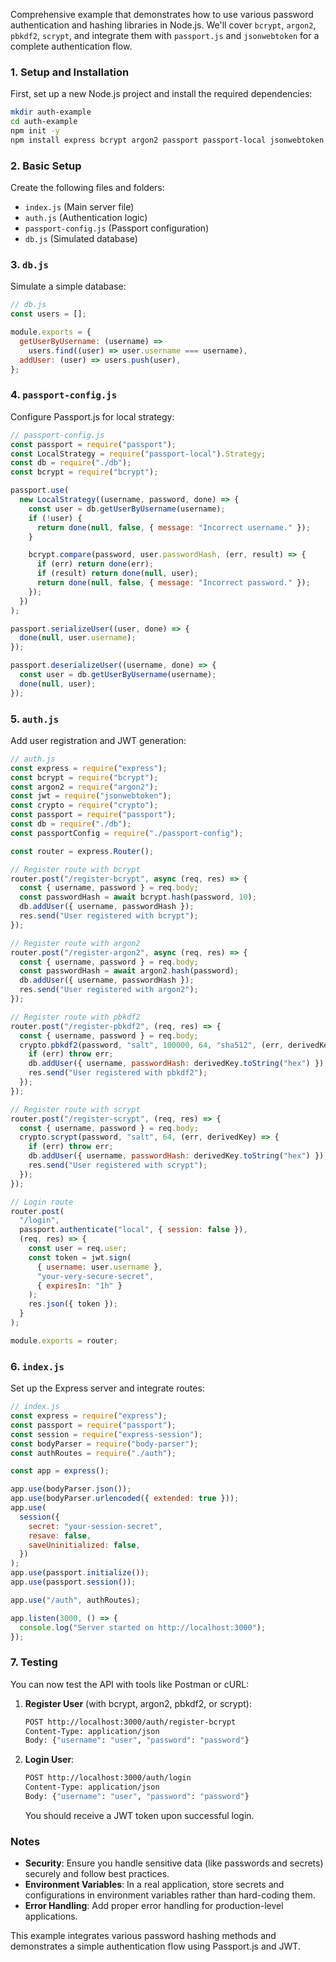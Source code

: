 Comprehensive example that demonstrates how to use various password authentication and hashing libraries in Node.js. We'll cover `bcrypt`, `argon2`, `pbkdf2`, `scrypt`, and integrate them with `passport.js` and `jsonwebtoken` for a complete authentication flow.

### 1. **Setup and Installation**

First, set up a new Node.js project and install the required dependencies:

```bash
mkdir auth-example
cd auth-example
npm init -y
npm install express bcrypt argon2 passport passport-local jsonwebtoken crypto
```

### 2. **Basic Setup**

Create the following files and folders:

- `index.js` (Main server file)
- `auth.js` (Authentication logic)
- `passport-config.js` (Passport configuration)
- `db.js` (Simulated database)

### 3. **`db.js`**

Simulate a simple database:

```javascript
// db.js
const users = [];

module.exports = {
  getUserByUsername: (username) =>
    users.find((user) => user.username === username),
  addUser: (user) => users.push(user),
};
```

### 4. **`passport-config.js`**

Configure Passport.js for local strategy:

```javascript
// passport-config.js
const passport = require("passport");
const LocalStrategy = require("passport-local").Strategy;
const db = require("./db");
const bcrypt = require("bcrypt");

passport.use(
  new LocalStrategy((username, password, done) => {
    const user = db.getUserByUsername(username);
    if (!user) {
      return done(null, false, { message: "Incorrect username." });
    }

    bcrypt.compare(password, user.passwordHash, (err, result) => {
      if (err) return done(err);
      if (result) return done(null, user);
      return done(null, false, { message: "Incorrect password." });
    });
  })
);

passport.serializeUser((user, done) => {
  done(null, user.username);
});

passport.deserializeUser((username, done) => {
  const user = db.getUserByUsername(username);
  done(null, user);
});
```

### 5. **`auth.js`**

Add user registration and JWT generation:

```javascript
// auth.js
const express = require("express");
const bcrypt = require("bcrypt");
const argon2 = require("argon2");
const jwt = require("jsonwebtoken");
const crypto = require("crypto");
const passport = require("passport");
const db = require("./db");
const passportConfig = require("./passport-config");

const router = express.Router();

// Register route with bcrypt
router.post("/register-bcrypt", async (req, res) => {
  const { username, password } = req.body;
  const passwordHash = await bcrypt.hash(password, 10);
  db.addUser({ username, passwordHash });
  res.send("User registered with bcrypt");
});

// Register route with argon2
router.post("/register-argon2", async (req, res) => {
  const { username, password } = req.body;
  const passwordHash = await argon2.hash(password);
  db.addUser({ username, passwordHash });
  res.send("User registered with argon2");
});

// Register route with pbkdf2
router.post("/register-pbkdf2", (req, res) => {
  const { username, password } = req.body;
  crypto.pbkdf2(password, "salt", 100000, 64, "sha512", (err, derivedKey) => {
    if (err) throw err;
    db.addUser({ username, passwordHash: derivedKey.toString("hex") });
    res.send("User registered with pbkdf2");
  });
});

// Register route with scrypt
router.post("/register-scrypt", (req, res) => {
  const { username, password } = req.body;
  crypto.scrypt(password, "salt", 64, (err, derivedKey) => {
    if (err) throw err;
    db.addUser({ username, passwordHash: derivedKey.toString("hex") });
    res.send("User registered with scrypt");
  });
});

// Login route
router.post(
  "/login",
  passport.authenticate("local", { session: false }),
  (req, res) => {
    const user = req.user;
    const token = jwt.sign(
      { username: user.username },
      "your-very-secure-secret",
      { expiresIn: "1h" }
    );
    res.json({ token });
  }
);

module.exports = router;
```

### 6. **`index.js`**

Set up the Express server and integrate routes:

```javascript
// index.js
const express = require("express");
const passport = require("passport");
const session = require("express-session");
const bodyParser = require("body-parser");
const authRoutes = require("./auth");

const app = express();

app.use(bodyParser.json());
app.use(bodyParser.urlencoded({ extended: true }));
app.use(
  session({
    secret: "your-session-secret",
    resave: false,
    saveUninitialized: false,
  })
);
app.use(passport.initialize());
app.use(passport.session());

app.use("/auth", authRoutes);

app.listen(3000, () => {
  console.log("Server started on http://localhost:3000");
});
```

### 7. **Testing**

You can now test the API with tools like Postman or cURL:

1. **Register User** (with bcrypt, argon2, pbkdf2, or scrypt):

   ```bash
   POST http://localhost:3000/auth/register-bcrypt
   Content-Type: application/json
   Body: {"username": "user", "password": "password"}
   ```

2. **Login User**:

   ```bash
   POST http://localhost:3000/auth/login
   Content-Type: application/json
   Body: {"username": "user", "password": "password"}
   ```

   You should receive a JWT token upon successful login.

### Notes

- **Security**: Ensure you handle sensitive data (like passwords and secrets) securely and follow best practices.
- **Environment Variables**: In a real application, store secrets and configurations in environment variables rather than hard-coding them.
- **Error Handling**: Add proper error handling for production-level applications.

This example integrates various password hashing methods and demonstrates a simple authentication flow using Passport.js and JWT.
